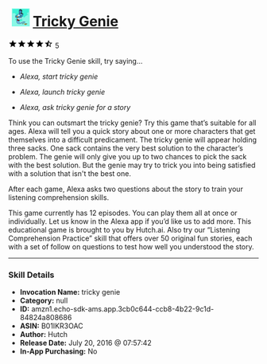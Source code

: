 # &nbsp;<img src="skill_icon" alt="Tricky Genie icon" width="36"> [Tricky Genie](http://alexa.amazon.com/#skills/amzn1.echo-sdk-ams.app.3cb0c644-ccb8-4b22-9c1d-84824a808686)
![4.3 stars](../../images/ic_star_black_18dp_1x.png)![4.3 stars](../../images/ic_star_black_18dp_1x.png)![4.3 stars](../../images/ic_star_black_18dp_1x.png)![4.3 stars](../../images/ic_star_black_18dp_1x.png)![4.3 stars](../../images/ic_star_half_black_18dp_1x.png) 5

To use the Tricky Genie skill, try saying...

* *Alexa, start tricky genie*

* *Alexa, launch tricky genie*

* *Alexa, ask tricky genie for a story*

Think you can outsmart the tricky genie? Try this game that’s suitable for all ages. Alexa will tell you a quick story about one or more characters that get themselves into a difficult predicament. The tricky genie will appear holding three sacks. One sack contains the very best solution to the character’s problem. The genie will only give you up to two chances to pick the sack with the best solution. But the genie may try to trick you into being satisfied with a solution that isn't the best one. 

After each game, Alexa asks two questions about the story to train your listening comprehension skills.

This game currently has 12 episodes. You can play them all at once or individually. Let us know in the Alexa app if you’d like us to add more. This educational game is brought to you by Hutch.ai. Also try our “Listening Comprehension Practice” skill that offers over 50 original fun stories, each with a set of follow on questions to test how well you understood the story.

***

### Skill Details

* **Invocation Name:** tricky genie
* **Category:** null
* **ID:** amzn1.echo-sdk-ams.app.3cb0c644-ccb8-4b22-9c1d-84824a808686
* **ASIN:** B01IKR3OAC
* **Author:** Hutch
* **Release Date:** July 20, 2016 @ 07:57:42
* **In-App Purchasing:** No
